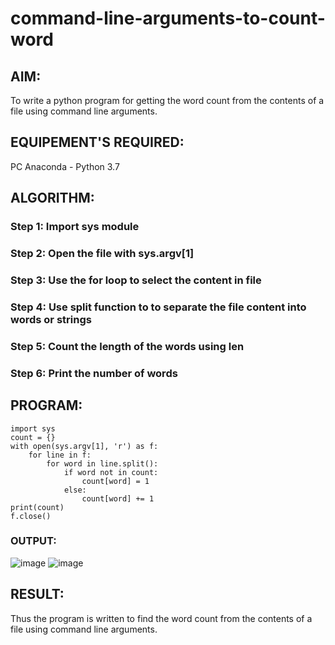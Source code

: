 # command-line-arguments-to-count-word
## AIM:
To write a python program for getting the word count from the contents of a file using command line arguments.
## EQUIPEMENT'S REQUIRED: 
PC
Anaconda - Python 3.7
## ALGORITHM: 
### Step 1: Import sys module

### Step 2: Open the file with sys.argv[1]
 
### Step 3: Use the for loop to select the content in file

### Step 4: Use split function to to separate the file content into words or strings

### Step 5: Count the length of the words using len

### Step 6: Print the number of words

## PROGRAM:
```
import sys
count = {}
with open(sys.argv[1], 'r') as f:
    for line in f:
        for word in line.split():
            if word not in count:
                count[word] = 1
            else:
                count[word] += 1
print(count)
f.close()
```

### OUTPUT:
![image](https://github.com/jeyaqbalan7/command-line-arguments-to-count-word/assets/119393851/c9ea9c16-5f8d-452c-8ca3-d82b806d1032)
![image](https://github.com/jeyaqbalan7/command-line-arguments-to-count-word/assets/119393851/ccbc695b-d3ec-4e27-982b-f703e70c40ab)

## RESULT:
Thus the program is written to find the word count from the contents of a file using command line arguments.
